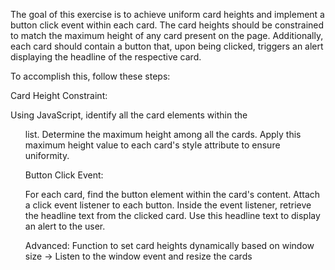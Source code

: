 The goal of this exercise is to achieve uniform card heights and implement a button click event within each card. The card heights should be constrained to match the maximum height of any card present on the page. Additionally, each card should contain a button that, upon being clicked, triggers an alert displaying the headline of the respective card.

To accomplish this, follow these steps:

Card Height Constraint:

Using JavaScript, identify all the card elements within the <ul> list.
Determine the maximum height among all the cards.
Apply this maximum height value to each card's style attribute to ensure uniformity.

Button Click Event:

For each card, find the button element within the card's content.
Attach a click event listener to each button.
Inside the event listener, retrieve the headline text from the clicked card.
Use this headline text to display an alert to the user.

Advanced: Function to set card heights dynamically based on window size -> Listen to the window event and resize the cards